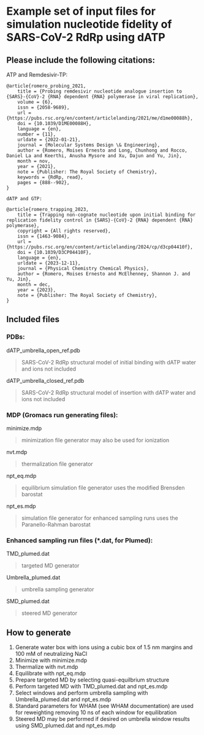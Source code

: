 # Example set of input files for simulation nucleotide fidelity of SARS-CoV-2 RdRp using dATP

## Please include the following citations:

ATP and Remdesivir-TP:

```
@article{romero_probing_2021,
	title = {Probing remdesivir nucleotide analogue insertion to {SARS}-{CoV}-2 {RNA} dependent {RNA} polymerase in viral replication},
	volume = {6},
	issn = {2058-9689},
	url = {https://pubs.rsc.org/en/content/articlelanding/2021/me/d1me00088h},
	doi = {10.1039/D1ME00088H},
	language = {en},
	number = {11},
	urldate = {2022-01-21},
	journal = {Molecular Systems Design \& Engineering},
	author = {Romero, Moises Ernesto and Long, Chunhong and Rocco, Daniel La and Keerthi, Anusha Mysore and Xu, Dajun and Yu, Jin},
	month = nov,
	year = {2021},
	note = {Publisher: The Royal Society of Chemistry},
	keywords = {RdRp, read},
	pages = {888--902},
}

dATP and GTP:

@article{romero_trapping_2023,
	title = {Trapping non-cognate nucleotide upon initial binding for replication fidelity control in {SARS}-{CoV}-2 {RNA} dependent {RNA} polymerase},
	copyright = {All rights reserved},
	issn = {1463-9084},
	url = {https://pubs.rsc.org/en/content/articlelanding/2024/cp/d3cp04410f},
	doi = {10.1039/D3CP04410F},
	language = {en},
	urldate = {2023-12-11},
	journal = {Physical Chemistry Chemical Physics},
	author = {Romero, Moises Ernesto and McElhenney, Shannon J. and Yu, Jin},
	month = dec,
	year = {2023},
	note = {Publisher: The Royal Society of Chemistry},
}
```

## Included files

### PDBs:

dATP_umbrella_open_ref.pdb

> SARS-CoV-2 RdRp structural model of initial binding with dATP
> water and ions not included

dATP_umbrella_closed_ref.pdb

> SARS-CoV-2 RdRp structural model of insertion with dATP
> water and ions not included

### MDP (Gromacs run generating files):

minimize.mdp

> minimization file generator
> may also be used for ionization

nvt.mdp

> thermalization file generator

npt_eq.mdp

> equilibrium simulation file generator
> uses the modified Brensden barostat

npt_es.mdp

> simulation file generator for enhanced sampling runs
> uses the Paranello-Rahman barostat

### Enhanced sampling run files (*.dat, for Plumed):

TMD_plumed.dat

> targeted MD generator

Umbrella_plumed.dat

> umbrella sampling generator

SMD_plumed.dat

> steered MD generator

## How to generate

1. Generate water box with ions using a cubic box of 1.5 nm margins and 100 mM of neutralizing NaCl
2. Minimize with minimize.mdp
3. Thermalize with nvt.mdp
4. Equilibrate with npt_eq.mdp
5. Prepare targeted MD by selecting quasi-equilbrium structure
6. Perform targeted MD with TMD_plumed.dat and npt_es.mdp
7. Select windows and perform umbrella sampling with Umbrella_plumed.dat and npt_es.mdp
8. Standard parameters for WHAM (see WHAM documentation) are used for reweighting removing 10 ns of each window for equilibration
9. Steered MD may be performed if desired on umbrella window results using SMD_plumed.dat and npt_es.mdp
